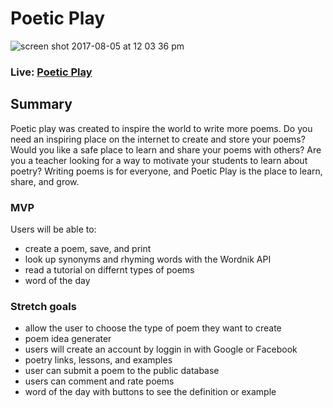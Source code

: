 # Poetic Play
![screen shot 2017-08-05 at 12 03 36 pm](https://user-images.githubusercontent.com/13789291/29132271-52619aa6-7cf5-11e7-8e61-c9515632ddc4.png)


### Live: [Poetic Play](https://poeticplay.herokuapp.com/)

## Summary

Poetic play was created to inspire the world to write more poems. Do you need an inspiring place on the internet to create and store your poems?  Would you like a safe place to learn and share your poems with others? Are you a teacher looking for a way to motivate your students to learn about poetry?  Writing poems is for everyone, and Poetic Play is the place to learn, share, and grow.

### MVP

Users will be able to:
* create a poem, save, and print
* look up synonyms and rhyming words with the Wordnik API
* read a tutorial on differnt types of poems
* word of the day

### Stretch goals

* allow the user to choose the type of poem they want to create
* poem idea generater
* users will create an account by loggin in with Google or Facebook
* poetry links, lessons, and examples
* user can submit a poem to the public database
* users can comment and rate poems
* word of the day with buttons to see the definition or example


